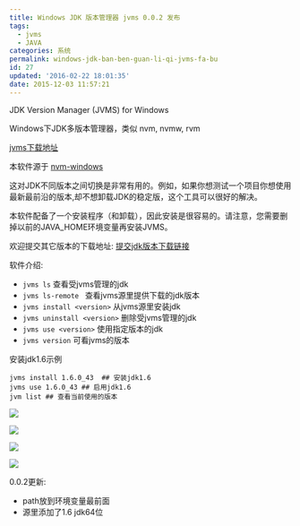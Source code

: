 ```yaml
---
title: Windows JDK 版本管理器 jvms 0.0.2 发布
tags:
  - jvms
  - JAVA
categories: 系统
permalink: windows-jdk-ban-ben-guan-li-qi-jvms-fa-bu
id: 27
updated: '2016-02-22 18:01:35'
date: 2015-12-03 11:57:21
---
```


JDK Version Manager (JVMS) for Windows

Windows下JDK多版本管理器，类似 nvm, nvmw, rvm

[jvms下载地址](https://github.com/ystyle/jvms/releases)

本软件源于 [nvm-windows](https://github.com/coreybutler/nvm-windows)

这对JDK不同版本之间切换是非常有用的。例如，如果你想测试一个项目你想使用最新最前沿的版本,却不想卸载JDK的稳定版，这个工具可以很好的解决。

本软件配备了一个安装程序（和卸载），因此安装是很容易的。请注意，您需要删掉以前的JAVA_HOME环境变量再安装JVMS。

欢迎提交其它版本的下载地址:  [提交jdk版本下载链接](https://github.com/ystyle/jvms/blob/master/submit.md)

软件介绍:

 - `jvms ls` 查看受jvms管理的jdk
 - `jvms ls-remote ` 查看jvms源里提供下载的jdk版本
 - `jvms install <version>` 从jvms源里安装jdk
 - `jvms uninstall <version>` 删除受jvms管理的jdk
 - `jvms use <version>` 使用指定版本的jdk
 - `jvms version` 可看jvms的版本

安装jdk1.6示例
```shell
jvms install 1.6.0_43  ## 安装jdk1.6
jvms use 1.6.0_43 ## 启用jdk1.6
jvm list ## 查看当前使用的版本
```
![](https://github.com/ystyle/jvms/raw/master/dist/images/installlatest.png)


![](https://github.com/ystyle/jvms/raw/master/dist/images/installjdk.png)

![](https://github.com/ystyle/jvms/raw/master/dist/images/use.png)

![](https://github.com/ystyle/jvms/raw/master/dist/images/installer.png)

0.0.2更新:

 - path放到环境变量最前面
 - 源里添加了1.6 jdk64位
